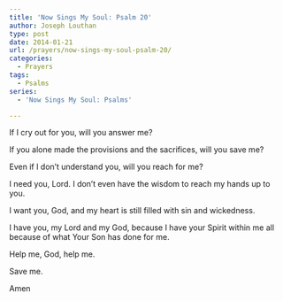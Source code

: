 ```yaml
---
title: 'Now Sings My Soul: Psalm 20'
author: Joseph Louthan
type: post
date: 2014-01-21
url: /prayers/now-sings-my-soul-psalm-20/
categories:
  - Prayers
tags:
  - Psalms
series:
  - 'Now Sings My Soul: Psalms'

---
```

If I cry out for you, will you answer me?

If you alone made the provisions and the sacrifices, will you save me?

Even if I don’t understand you, will you reach for me?

I need you, Lord. I don’t even have the wisdom to reach my hands up to you.

I want you, God, and my heart is still filled with sin and wickedness.

I have you, my Lord and my God, because I have your Spirit within me all because of what Your Son has done for me.

Help me, God, help me.

Save me.

Amen